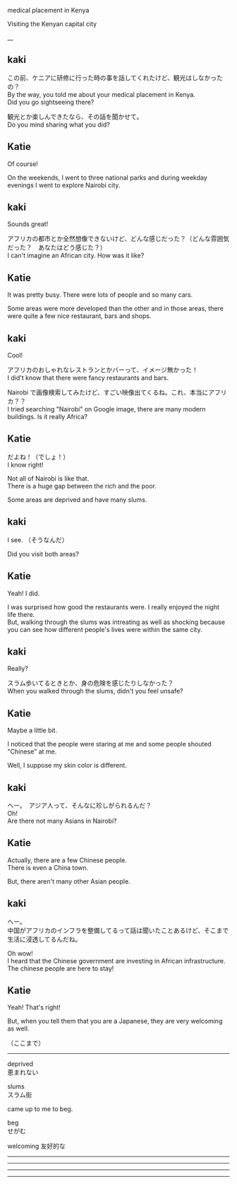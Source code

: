 medical placement in Kenya




Visiting the Kenyan capital city

__
## kaki
この前、ケニアに研修に行った時の事を話してくれたけど、観光はしなかったの？  
By the way, you told me about your medical placement in Kenya.  
Did you go sightseeing there?  

観光とか楽しんできたなら、その話を聞かせて。  
Do you mind sharing what you did?  

## Katie
Of course!  

On the weekends, I went to three national parks and during weekday evenings I went to explore Nairobi city.

## kaki
Sounds great!

アフリカの都市とか全然想像できないけど、どんな感じだった？（どんな雰囲気だった？　あなたはどう感じた？）  
I can't imagine an African city. How was it like?  

## Katie
It was pretty busy. There were lots of people and so many cars.

Some areas were more developed than the other and in those areas, there were quite a few nice restaurant, bars and shops.

## kaki
Cool!  

アフリカのおしゃれなレストランとかバーって、イメージ無かった！  
I did't know that there were fancy restaurants and bars.  

Nairobi で画像検索してみたけど、すごい映像出てくるね。これ、本当にアフリカ？？  
I tried searching "Nairobi" on Google image, there are many modern buildings. Is it really Africa?  

## Katie
だよね！（でしょ！）  
I know right!  

Not all of Nairobi is like that.  
There is a huge gap between the rich and the poor.  

Some areas are deprived and have many slums.

## kaki
I see.
（そうなんだ）  

Did you visit both areas?  

## Katie
Yeah! I did.  

I was surprised how good the restaurants were. I really enjoyed the night life there.  
But, walking through the slums was intreating as well as shocking because you can see how different people's lives were within the same city.  

## kaki
Really?  

スラム歩いてるときとか、身の危険を感じたりしなかった？  
When you walked through the slums, didn't you feel unsafe?  

## Katie
Maybe a little bit.  

I noticed that the people were staring at me and some people shouted "Chinese" at me.  

Well, I suppose my skin color is different.  

## kaki
へー。　アジア人って、そんなに珍しがられるんだ？  
Oh!  
Are there not many Asians in Nairobi?  

## Katie
Actually, there are a few Chinese people.  
There is even a China town.  

But, there aren't many other Asian people.  

## kaki
へー。  
中国がアフリカのインフラを整備してるって話は聞いたことあるけど、そこまで生活に浸透してるんだね。  

Oh wow!  
I heard that the Chinese government are investing in African infrastructure.  
The chinese people are here to stay!  

## Katie
Yeah! That's right!  

But, when you tell them that you are a Japanese, they are very welcoming as well.  

（ここまで）

_____________________________________________

deprived  
恵まれない  

slums  
スラム街  

came up to me to beg.

beg  
せがむ  

welcoming
友好的な

_____________________________________________
_____________________________________________
_____________________________________________
_____________________________________________


